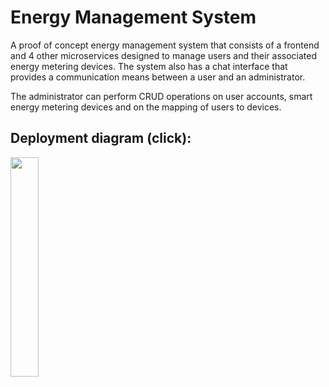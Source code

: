 <h1>Energy Management System</h1>

A proof of concept energy management system that consists of a frontend and 4 other microservices designed to manage users and their associated energy metering devices. The system also has a chat interface that provides a communication means between a user and an administrator. 

The administrator can perform CRUD operations on user accounts, smart energy metering devices and on the mapping of users to devices.


<h2>Deployment diagram (click):</h2>

<img src="https://i.imgur.com/j9X38zq.jpeg" height="30%" width="30%"/>
<br/>
<br/>



